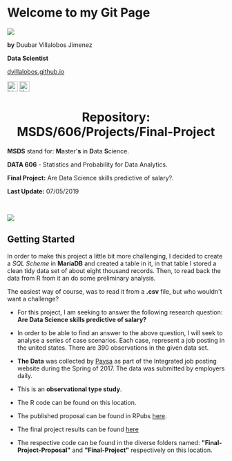 <h1>Welcome to my Git Page</h1>

![](https://github.com/dvillalobos/MSDS/blob/master/images/devj-144x144.png)

**by** Duubar Villalobos Jimenez

**Data Scientist**

[dvillalobos.github.io](https://dvillalobos.github.io)

<a href="https://www.linkedin.com/in/duubar/"><img src="https://github.com/dvillalobos/MSDS/blob/master/images/linkedin.png" width="24" height="24" title="Linkedin" alt="Linkedin"></a>
<a href="https://www.youtube.com/mydvtech"><img src="https://github.com/dvillalobos/MSDS/blob/master/images/youtube.png" width="24" height="24" title="Youtube" alt="Youtube"></a>



<center><h1>Repository: MSDS/606/Projects/Final-Project</center>

**MSDS** stand for: **M**aster'**s** in **D**ata **S**cience.

**DATA 606** - Statistics and Probability for Data Analytics.

**Final Project:** Are Data Science skills predictive of salary?.

**Last Update:**  07/05/2019

<br />


![](https://github.com/dvillalobos/MSDS/blob/master/images/computer.png)


## Getting Started

In order to make this project a little bit more challenging, I decided to create a *SQL Scheme* in **MariaDB** and created a table in it, in that table I stored a clean tidy data set of about eight thousand records. Then, to read back the data from R from it an do some preliminary analysis.

The easiest way of course, was to read it from a **.csv** file, but who wouldn't want a challenge?


- For this project, I am seeking to answer the following research question: **Are Data Science skills predictive of salary?**

- In order to be able to find an answer to the above question, I will seek to analyse a series of case scenarios. Each case, represent a job posting in the united states. There are 390 observations in the given data set.

- **The Data** was collected by [Paysa](https://www.paysa.com/) as part of the Integrated job posting website during the Spring of 2017. The data was submitted by employers daily.

- This is an **observational type study**.

- The R code can be found on this location.

- The published proposal can be found in RPubs [here](http://rpubs.com/dvillalobos/data606-project-proposal).

- The final project results can be found [here](http://rpubs.com/dvillalobos/DATA606-FinalProject)

- The respective code can be found in the diverse folders named: **"Final-Project-Proposal"** and **"Final-Project"** respectively on this location.

